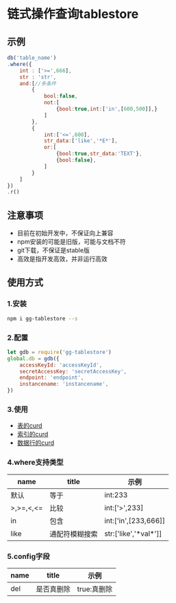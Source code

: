 # 链式操作查询tablestore

## 示例
```js
db('table_name')
.where({
	int : ['>=',666],
	str : 'str',
	and:[//多条件
		{
			bool:false,
			not:[
				{bool:true,int:['in',[600,500]],}
			]
		},
		{
			int:['<=',600],
			str_data:['like','*E*'],
			or:[
				{bool:true,str_data:'TEXT'},
				{bool:false},
			]
		}
	]
})
.r()
```

## 注意事项
- 目前在初始开发中，不保证向上兼容
- npm安装的可能是旧版，可能与文档不符
- git下载，不保证是stable版
- 高效是指开发高效，并非运行高效

## 使用方式
### 1.安装
```sh
npm i gg-tablestore --s
```
### 2.配置
```js
let gdb = require('gg-tablestore')
global.db = gdb({
	accessKeyId: 'accessKeyId',
	secretAccessKey: 'secretAccessKey',
	endpoint: 'endpoint',
	instancename: 'instancename',
})
```
### 3.使用
- [表的curd](./md/table.md)
- [索引的curd](./md/index.md)
- [数据行的curd](./md/curd.md)
### 4.where支持类型

|name|title|示例|
|-|-|-|
|默认|等于|int:233|
|>,>=,<,<=|比较|int:['>',233]|
|in|包含|int:['in',[233,666]]|
|like|通配符模糊搜索|str:['like','\*val\*']]|
### 5.config字段

|name|title|示例|
|-|-|-|
|del|是否真删除|true:真删除|
